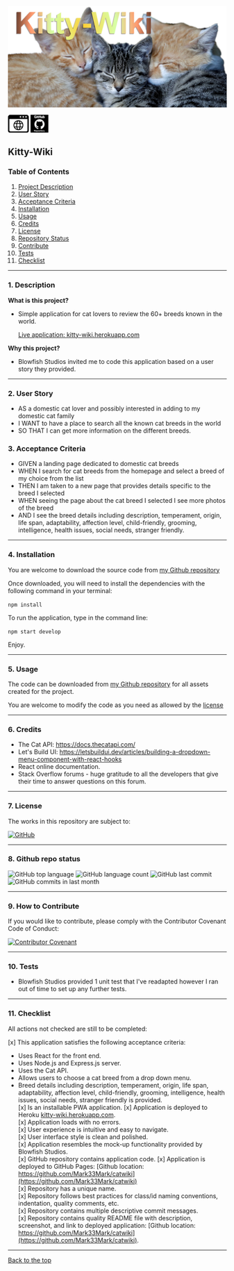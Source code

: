 ![Mark Watson](./assets/kittyWikiBanner.png)

[![webpage](./assets/myWebpage.png)](https://kitty-wiki.herokuapp.com)  [![github](./assets/myGithub.png)](https://github.com/Mark33Mark/catwiki)  

 
## Kitty-Wiki

### Table of Contents  
  
   1. [Project Description](#1-description)
   2. [User Story](#2-user-story)
   3. [Acceptance Criteria](#3-acceptance-criteria)
   4. [Installation](#4-installation)
   5. [Usage](#5-usage)
   6. [Credits](#6-credits)
   7. [License](#7-license)
   8. [Repository Status](#8-github-repo-status)
   9. [Contribute](#9-how-to-contribute)
   10. [Tests](#10-tests)
   11. [Checklist](#11-checklist)

---

### 1. Description  

**What is this project?**  

*  Simple application for cat lovers to review the 60+ breeds known in the world.  
   
   [Live application:  kitty-wiki.herokuapp.com](https://kitty-wiki.herokuapp.com)  

**Why this project?**  

* Blowfish Studios invited me to code this application based on a user story they provided.

---

### 2. User Story  

* AS a domestic cat lover and possibly interested in adding to my domestic cat family  
* I WANT to have a place to search all the known cat breeds in the world  
* SO THAT I can get more information on the different breeds.  


### 3. Acceptance Criteria

* GIVEN a landing page dedicated to domestic cat breeds  
* WHEN I search for cat breeds from the homepage and select a breed of my choice from the list  
* THEN I am taken to a new page that provides details specific to the breed I selected  
* WHEN seeing the page about the cat breed I selected I see more photos of the breed
* AND I see the breed details including description, temperament, origin, life span, adaptability, affection level, child-friendly, grooming, intelligence, health issues, social needs, stranger friendly.

---

### 4. Installation

You are welcome to download the source code from [my Github repository](https://github.com/Mark33Mark/catwiki)  

Once downloaded, you will need to install the dependencies with the following command in your terminal:  

```npm install```  


To run the application, type in the command line:

```npm start develop```  

Enjoy.  

---

### 5. Usage  

The code can be downloaded from [my Github repository](https://github.com/Mark33Mark/catwiki) for all assets created for the project.  

You are welcome to modify the code as you need as allowed by the [license](#7-license)

---

### 6. Credits  

* The Cat API: https://docs.thecatapi.com/  
* Let's Build UI: https://letsbuildui.dev/articles/building-a-dropdown-menu-component-with-react-hooks
* React online documentation.  
* Stack Overflow forums - huge gratitude to all the developers that give their time to answer questions on this forum.  

---

### 7. License  

 The works in this repository are subject to:  

[![GitHub](https://img.shields.io/github/license/Mark33Mark/kitty-wiki)](doc/LICENSE.md)

---

### 8. Github repo status  
![GitHub top language](https://img.shields.io/github/languages/top/Mark33Mark/catwiki)
![GitHub language count](https://img.shields.io/github/languages/count/Mark33Mark/catwiki)
![GitHub last commit](https://img.shields.io/github/last-commit/Mark33Mark/catwiki)
![GitHub commits in last month](https://img.shields.io/github/commit-activity/m/Mark33Mark/catwiki)

---

### 9. How to Contribute  

 If you would like to contribute, please comply with the Contributor Covenant Code of Conduct:  

[![Contributor Covenant](https://img.shields.io/badge/Contributor%20Covenant-2.1-4baaaa.svg)](doc/code_of_conduct.md)

---

### 10. Tests  

* Blowfish Studios provided 1 unit test that I've readapted however I ran out of time to set up any further tests.  

---

### 11. Checklist  

 All actions not checked are still to be completed:  

[x]  This application satisfies the following acceptance criteria:  
   *  Uses React for the front end.
   *  Uses Node.js and Express.js server.  
   *  Uses the Cat API.  
   *  Allows users to choose a cat breed from a drop down menu.  
   *  Breed details including description, temperament, origin, life span, adaptability, affection level, child-friendly, grooming, intelligence, health issues, social needs, stranger friendly is provided.  
[x]  Is an installable PWA application.
[x]  Application is deployed to Heroku [kitty-wiki.herokuapp.com](https://kitty-wiki.herokuapp.com).  
[x]  Application loads with no errors.  
[x]  User experience is intuitive and easy to navigate.  
[x]  User interface style is clean and polished.  
[x]  Application resembles the mock-up functionality provided by Blowfish Studios.  
[x]  GitHub repository contains application code.
[x]  Application is deployed to GitHub Pages: [Github location: https://github.com/Mark33Mark/catwiki](https://github.com/Mark33Mark/catwiki)  
[x]  Repository has a unique name.  
[x]  Repository follows best practices for class/id naming conventions, indentation, quality comments, etc.  
[x]  Repository contains multiple descriptive commit messages.  
[x]  Repository contains quality README file with description, screenshot, and link to deployed application: [Github location: https://github.com/Mark33Mark/catwiki](https://github.com/Mark33Mark/catwiki).  

---

[Back to the top](#kitty-wiki)  
